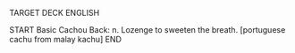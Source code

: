 TARGET DECK
ENGLISH

START
Basic
Cachou
Back: n. Lozenge to sweeten the breath. [portuguese cachu from malay kachu]
END
